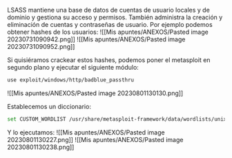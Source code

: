 LSASS mantiene una base de datos de cuentas de usuario locales y de dominio y gestiona su acceso y permisos. También administra la creación y eliminación de cuentas y contraseñas de usuario. Por ejemplo podemos obtener hashes de los usuarios:
![[Mis apuntes/ANEXOS/Pasted image 20230731090942.png]]
![[Mis apuntes/ANEXOS/Pasted image 20230731090952.png]]

Si quisiéramos crackear estos hashes, podemos poner el metasploit en segundo plano y ejecutar el siguiente módulo:
```bash
use exploit/windows/http/badblue_passthru
```
![[Mis apuntes/ANEXOS/Pasted image 20230801130130.png]]

Establecemos un diccionario:
```bash
set CUSTOM_WORDLIST /usr/share/metasploit-framework/data/wordlists/unix_passwords.txt
```

Y lo ejecutamos:
![[Mis apuntes/ANEXOS/Pasted image 20230801130227.png]]
![[Mis apuntes/ANEXOS/Pasted image 20230801130238.png]]
